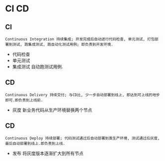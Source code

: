 # CI CD

## CI

    Continuous Integration 持续集成; 开发完成后自动进行代码检查, 单元测试, 打包部署到测试, 跑集成测试, 跑自动化测试用例; 即负责到开发环境.

- 代码检查
- 单元测试
- 集成测试 自动跑测试用例.

## CD

    Continuous Delivery 持续交付; 与CD比, 少一步自动部署到线上, 即达到可上线的地步即可.即负责到上线前.

- 灰度 新业务代码从生产环境替换两个节点

## CD

    Continuous Deploy 持续部署; 代码测试通过后自动部署到类生产环境, 测试通过后灰度, 最后自动部署到线上.即负责到上线.

- 发布 将灰度版本逐渐扩大到所有节点
